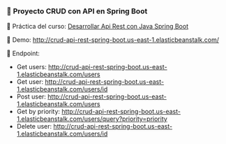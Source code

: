 ### 🌟 **Proyecto CRUD con API en Spring Boot**

🔔 Práctica del curso: [Desarrollar Api Rest con Java Spring Boot](https://www.youtube.com/watch?v=vTu2HQrXtyw&t=86s&ab_channel=DATACLOUDER)

🔔 Demo: http://crud-api-rest-spring-boot.us-east-1.elasticbeanstalk.com/

🔔 Endpoint:
- Get users: http://crud-api-rest-spring-boot.us-east-1.elasticbeanstalk.com/users
- Get user: http://crud-api-rest-spring-boot.us-east-1.elasticbeanstalk.com/users/id
- Post user: http://crud-api-rest-spring-boot.us-east-1.elasticbeanstalk.com/users
- Get by priority: http://crud-api-rest-spring-boot.us-east-1.elasticbeanstalk.com/users/query?priority=priority
- Delete user: http://crud-api-rest-spring-boot.us-east-1.elasticbeanstalk.com/users/id